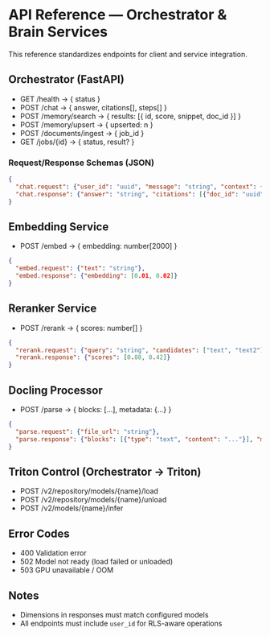 # API Reference — Orchestrator & Brain Services

This reference standardizes endpoints for client and service integration.

## Orchestrator (FastAPI)
- GET /health → { status }
- POST /chat → { answer, citations[], steps[] }
- POST /memory/search → { results: [{ id, score, snippet, doc_id }] }
- POST /memory/upsert → { upserted: n }
- POST /documents/ingest → { job_id }
- GET /jobs/{id} → { status, result? }

### Request/Response Schemas (JSON)
```json
{
  "chat.request": {"user_id": "uuid", "message": "string", "context": {"household_shared": true}},
  "chat.response": {"answer": "string", "citations": [{"doc_id": "uuid", "chunk_id": "uuid"}], "steps": ["string"]}
}
```

## Embedding Service
- POST /embed → { embedding: number[2000] }

```json
{
  "embed.request": {"text": "string"},
  "embed.response": {"embedding": [0.01, 0.02]}
}
```

## Reranker Service
- POST /rerank → { scores: number[] }

```json
{
  "rerank.request": {"query": "string", "candidates": ["text", "text2"]},
  "rerank.response": {"scores": [0.88, 0.42]}
}
```

## Docling Processor
- POST /parse → { blocks: [...], metadata: {...} }

```json
{
  "parse.request": {"file_url": "string"},
  "parse.response": {"blocks": [{"type": "text", "content": "..."}], "metadata": {"pages": 10}}
}
```

## Triton Control (Orchestrator → Triton)
- POST /v2/repository/models/{name}/load
- POST /v2/repository/models/{name}/unload
- POST /v2/models/{name}/infer

## Error Codes
- 400 Validation error
- 502 Model not ready (load failed or unloaded)
- 503 GPU unavailable / OOM

## Notes
- Dimensions in responses must match configured models
- All endpoints must include `user_id` for RLS-aware operations

